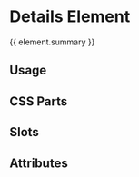 <script setup>
import {inject} from "vue";
const element = inject("manifest").for("content", "details");
</script>

# Details Element

{{ element.summary }}

## Usage

## CSS Parts

<declaration :rows="element.cssParts" />

## Slots

<declaration :rows="element.slots" />

## Attributes

<declaration :rows="element.attributes" />